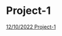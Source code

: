 # Project-1
[12/10/2022 Project-1](https://miro.com/app/board/uXjVPOtKWKk=/?share_link_id=487734079027)

